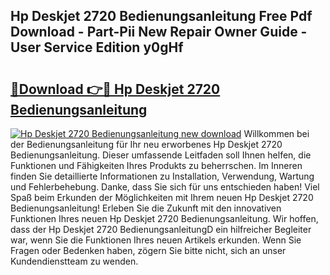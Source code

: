 ## Hp Deskjet 2720 Bedienungsanleitung Free Pdf Download - Part-Pii New Repair Owner Guide - User Service Edition y0gHf

# <h2><a href="http://df4gem.blite.top/?on=Hp+Deskjet+2720+Bedienungsanleitung">🔗Download 👉🔴 Hp Deskjet 2720 Bedienungsanleitung</a></h2>

[![Hp Deskjet 2720 Bedienungsanleitung new download](https://i.imgur.com/lujVjoI.png)](http://df4gem.blite.top/?on=Hp+Deskjet+2720+Bedienungsanleitung)
Willkommen bei der Bedienungsanleitung für Ihr neu erworbenes Hp Deskjet 2720 Bedienungsanleitung. Dieser umfassende Leitfaden soll Ihnen helfen, die Funktionen und Fähigkeiten Ihres Produkts zu beherrschen. Im Inneren finden Sie detaillierte Informationen zu Installation, Verwendung, Wartung und Fehlerbehebung. Danke, dass Sie sich für uns entschieden haben! Viel Spaß beim Erkunden der Möglichkeiten mit Ihrem neuen Hp Deskjet 2720 Bedienungsanleitung! Erleben Sie die Zukunft mit den innovativen Funktionen Ihres neuen Hp Deskjet 2720 Bedienungsanleitung. Wir hoffen, dass der Hp Deskjet 2720 BedienungsanleitungD ein hilfreicher Begleiter war, wenn Sie die Funktionen Ihres neuen Artikels erkunden. Wenn Sie Fragen oder Bedenken haben, zögern Sie bitte nicht, sich an unser Kundendienstteam zu wenden.

